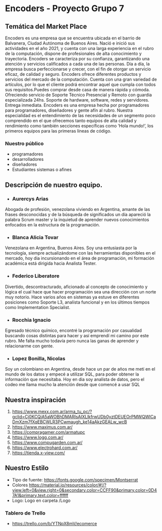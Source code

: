 # Encoders - Proyecto Grupo 7

## Temática del Market Place
Encoders es una empresa que se encuentra ubicada en el barrio de Balvanera, Ciudad Autónoma de Buenos Aires. Nació e inició sus actividades en el año 2021, y cuenta con una larga experiencia en el rubro de la computación, dispone de profesionales de alta conocimiento y trayectoria.
Encoders  se caracteriza por su confianza, garantizando una atención y servicios calificados a cada una de las personas. Día a día, la empresa busca perfeccionarse y crecer, con el fin de otorgar un servicio eficaz, de calidad y seguro.
Encoders ofrece diferentes productos y servicios del mercado de la computación. Cuenta con una gran variedad de artículos, por lo que el cliente podrá encontrar aquel que cumpla con todos sus requisitos.Puedes comprar desde casa de manera rápida y cómoda. Ofreciendo servicio de Soporte Técnico Presencial y Remoto con guardia especializada 24hs. Soporte de hardware, software, redes y servidores. Entrega inmediata. 
Encoders es una empresa hecha por programadores para programadores, diseñadores y gente afín al rubro. Nuestra especialidad es el entendimiento de las necesidades de un segmento poco comprendido en el que ofrecemos tanto equipos de alta calidad y rendimiento como también secciones específicas como ‘Hola mundo!’, los primeros equipos para las primeras líneas de código.

### Nuestro público
- programadores 
- desarrolladores
- diseñadores
- Estudiantes sistemas o afines 

## Descripción de nuestro equipo.

- ### Aurercys Arias
Abogada de profesión, venezolana  viviendo en Argentina, amante de las frases desconocidas  y de la búsqueda de significados un día  apareció la palabra Scrum master y la inquietud de aprender nuevos conocimientos enfocados en la estructura de la programación. 


- ### Blanca Alicia Tovar
Venezolana en Argentina, Buenos Aires. Soy una entusiasta por la tecnología, siempre actualizándome con las herramientas disponibles en el mercado, hoy dia incursionando en el área de programación, mi formación académica está dirigida hacia Analista Tester.


- ### Federico Liberatore
Divertido, descontracturado, aficionado al concepto de conocimiento y lógica el cual hace que hacer programación sea una dirección con un norte muy notorio. Hace varios años en sistemas ya estuve en diferentes posiciones como Soporte L3, analísta funcional y en los últimos tiempos como Implementation Specialist.

- ### Rocchia Ignacio
Egresado técnico químico, encontré la programación por casualidad buscando cosas distintas para hacer y así emprendí mi camino por este rubro. Me falta mucho todavía pero nunca las ganas de aprender y relacionarme con gente.

- ### Lopez Bonilla, Nicolas

Soy un colombiano en Argentina, desde hace un par de años me metí en el mundo de los datos y empecé a utilizar SQL, para poder obtener la información que necesitaba. Hoy en dia soy analista de datos, pero el codeo me llama mucho la atención desde que comencé a usar SQL


## Nuestra inspiración
1. https://www.mexx.com.ar/arma_tu_pc/?gclid=Cj0KCQiA5aWOBhDMARIsAIXLlkfrwUDb0yztDEUEOrPMWQWlCaDmXzm7fXqEBCWLR3PCwmaugh_ke14aAkzGEALw_wcB
2. https://www.maximus.com.ar/
3. https://compragamer.com/armatupc
4. https://www.logg.com.ar/
5. https://www.compugarden.com.ar/
6. https://www.electrohard.com.ar/
7. https://tienda.x-view.com/

## Nuestro Estilo
- Tipo de fuente: https://fonts.google.com/specimen/Montserrat
- Colores https://material.io/resources/color/#!/?view.left=0&view.right=0&secondary.color=CCFF90&primary.color=0D47A1&primary.text.color=ffffff
- Logo: Logo en carpeta /Logo

### Tablero de Trello
- https://trello.com/b/YTNpX8mV/ecomerce
